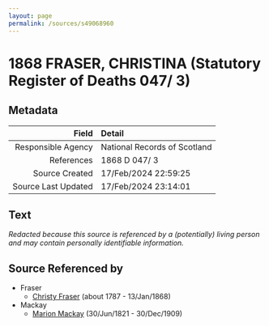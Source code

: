 ```yaml
---
layout: page
permalink: /sources/s49068960
---
```


# 1868 FRASER, CHRISTINA (Statutory Register of Deaths 047/ 3)

## Metadata

Field | Detail
---:|:---
Responsible Agency | National Records of Scotland
References | 1868 D 047/ 3
Source Created | 17/Feb/2024 22:59:25
Source Last Updated | 17/Feb/2024 23:14:01

## Text

_Redacted because this source is referenced by a (potentially) living person and may contain personally identifiable information._

## Source Referenced by

* Fraser
  * [Christy Fraser](../people/@45275253@-christy-fraser-b1787-d1868-1-13.md) (about 1787 - 13/Jan/1868)
* Mackay
  * [Marion Mackay](../people/@78930004@-marion-mackay-b1821-6-30-d1909-12-30.md) (30/Jun/1821 - 30/Dec/1909)
